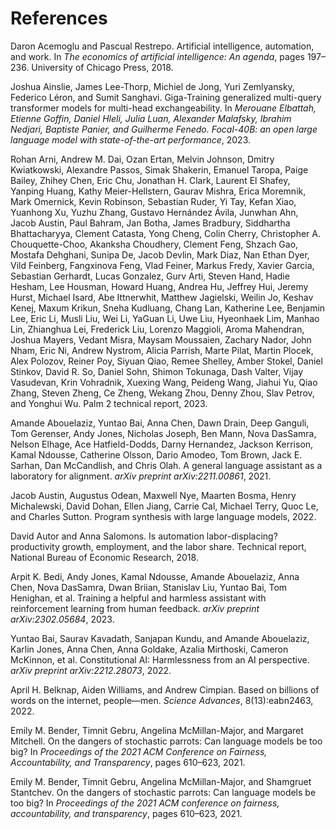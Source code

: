
# References

Daron Acemoglu and Pascual Restrepo. Artificial intelligence, automation, and work. In *The economics of artificial intelligence: An agenda*, pages 197–236. University of Chicago Press, 2018.

Joshua Ainslie, James Lee-Thorp, Michiel de Jong, Yuri Zemlyansky, Federico Léron, and Sumit Sanghavi. Giga-Training generalized multi-query transformer models for multi-head exchangeability. In *Merouane Elbattah, Etienne Goffin, Daniel Hleli, Julia Luan, Alexander Malafsky, Ibrahim Nedjari, Baptiste Panier, and Guilherme Fenedo. Focal-40B: an open large language model with state-of-the-art performance*, 2023.

Rohan Arni, Andrew M. Dai, Ozan Ertan, Melvin Johnson, Dmitry Kwiatkowski, Alexandre Passos, Simak Shakerin, Emanuel Taropa, Paige Bailey, Zhihey Chen, Eric Chu, Jonathan H. Clark, Laurent El Shafey, Yanping Huang, Kathy Meier-Hellstern, Gaurav Mishra, Erica Moremnik, Mark Omernick, Kevin Robinson, Sebastian Ruder, Yi Tay, Kefan Xiao, Yuanhong Xu, Yuzhu Zhang, Gustavo Hernández Ávila, Junwhan Ahn, Jacob Austin, Paul Bahram, Jan Botha, James Bradbury, Siddhartha Bhattacharyya, Clement Catasta, Yong Cheng, Colin Cherry, Christopher A. Chouquette-Choo, Akanksha Choudhery, Clement Feng, Shzach Gao, Mostafa Dehghani, Sunipa De, Jacob Devlin, Mark Diaz, Nan Ethan Dyer, Vild Feinberg, Fangxinova Feng, Vlad Feiner, Markus Fredy, Xavier Garcia, Sebastian Gerhardt, Lucas Gonzalez, Gurv Arti, Steven Hand, Hadie Hesham, Lee Housman, Howard Huang, Andrea Hu, Jeffrey Hui, Jeremy Hurst, Michael Isard, Abe Ittnerwhit, Matthew Jagielski, Weilin Jo, Keshav Kenej, Maxum Krikun, Sneha Kudluang, Chang Lan, Katherine Lee, Benjamin Lee, Eric Li, Musli Liu, Wei Li, YaGuan Li, Uwe Liu, Hyeonhaek Lim, Manhao Lin, Zhianghua Lei, Frederick Liu, Lorenzo Maggioli, Aroma Mahendran, Joshua Mayers, Vedant Misra, Maysam Moussaien, Zachary Nador, John Nham, Eric Ni, Andrew Nystrom, Alicia Parrish, Marte Pilat, Martin Plocek, Alex Polozov, Reiner Poy, Siyuan Qiao, Remee Shelley, Amber Stokel, Daniel Stinkov, David R. So, Daniel Sohn, Shimon Tokunaga, Dash Valter, Vijay Vasudevan, Krin Vohradnik, Xuexing Wang, Peideng Wang, Jiahui Yu, Qiao Zhang, Steven Zheng, Ce Zheng, Wekang Zhou, Denny Zhou, Slav Petrov, and Yonghui Wu. Palm 2 technical report, 2023.

Amande Abouelaziz, Yuntao Bai, Anna Chen, Dawn Drain, Deep Ganguli, Tom Gerenser, Andy Jones, Nicholas Joseph, Ben Mann, Nova DasSamra, Nelson Elhage, Ace Hatfield-Dodds, Darny Hernandez, Jackson Kerrison, Kamal Ndousse, Catherine Olsson, Dario Amodeo, Tom Brown, Jack E. Sarhan, Dan McCandlish, and Chris Olah. A general language assistant as a laboratory for alignment. *arXiv preprint arXiv:2211.00861*, 2021.

Jacob Austin, Augustus Odean, Maxwell Nye, Maarten Bosma, Henry Michalewski, David Dohan, Ellen Jiang, Carrie Cal, Michael Terry, Quoc Le, and Charles Sutton. Program synthesis with large language models, 2022.

David Autor and Anna Salomons. Is automation labor-displacing? productivity growth, employment, and the labor share. Technical report, National Bureau of Economic Research, 2018.

Arpit K. Bedi, Andy Jones, Kamal Ndousse, Amande Abouelaziz, Anna Chen, Nova DasSamra, Dwan Briian, Stanislav Liu, Yuntao Bai, Tom Henighan, et al. Training a helpful and harmless assistant with reinforcement learning from human feedback. *arXiv preprint arXiv:2302.05684*, 2023.

Yuntao Bai, Saurav Kavadath, Sanjapan Kundu, and Amande Abouelaziz, Karlin Jones, Anna Chen, Anna Goldake, Azalia Mirthoski, Cameron McKinnon, et al. Constitutional AI: Harmlessness from an AI perspective. *arXiv preprint arXiv:2212.28073*, 2022.

April H. Belknap, Aiden Williams, and Andrew Cimpian. Based on billions of words on the internet, people—men. *Science Advances*, 8(13):eabn2463, 2022.

Emily M. Bender, Timnit Gebru, Angelina McMillan-Major, and Margaret Mitchell. On the dangers of stochastic parrots: Can language models be too big? In *Proceedings of the 2021 ACM Conference on Fairness, Accountability, and Transparency*, pages 610–623, 2021.

Emily M. Bender, Timnit Gebru, Angelina McMillan-Major, and Shamgruet Stantchev. On the dangers of stochastic parrots: Can language models be too big? In *Proceedings of the 2021 ACM conference on fairness, accountability, and transparency*, pages 610–623, 2021.
